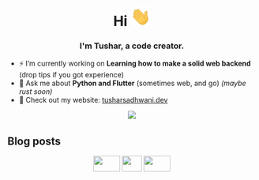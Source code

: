 <h1 align="center">Hi <img src="https://raw.githubusercontent.com/ABSphreak/ABSphreak/master/gifs/Hi.gif" width="40px" /></h1>
<h3 align="center">I'm Tushar, a code creator.</h3>

- ⚡ I’m currently working on **Learning how to make a solid web backend** (drop tips if you got experience)
- 💬 Ask me about **Python and Flutter** (sometimes web, and go) _(maybe rust soon)_
- 📲 Check out my website: [tusharsadhwani.dev](https://tusharsadhwani.dev)

<p align="center">
  <img src="https://github-readme-stats.vercel.app/api?username=tusharsadhwani&show_icons=true">
</p>

## Blog posts

<!-- BLOG-POST-LIST:START -->
<!-- BLOG-POST-LIST:END -->

<p align="center">
<a href="mailto:tushar.sadhwani000@gmail.com" target="blank"><img src="https://cdn.jsdelivr.net/npm/simple-icons@3.0.1/icons/gmail.svg" height="32" width="54" /></a>
<a href="https://t.me/tusharsadhwani" target="blank"><img src="https://cdn.jsdelivr.net/npm/simple-icons@3.0.1/icons/minutemailer.svg" height="32" width="40" /></a>
<a href="https://instagram.com/sadhlife" target="blank"><img src="https://cdn.jsdelivr.net/npm/simple-icons@3.0.1/icons/instagram.svg" height="32" width="54" /></a>
</p>
